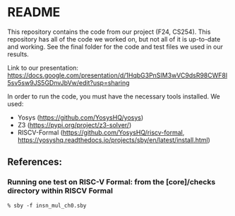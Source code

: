# README

This repository contains the code from our project (F24, CS254). This repository has all of the code we worked on, but not all of it is up-to-date and working. See the final folder for the code and test files we used in our results.

Link to our presentation: https://docs.google.com/presentation/d/1HqbG3PnSIM3wVC9dsR98CWF8l5sv5sw9JS5GDnvJbVw/edit?usp=sharing

In order to run the code, you must have the necessary tools installed. We used:
* Yosys (https://github.com/YosysHQ/yosys)
* Z3 (https://pypi.org/project/z3-solver/)
* RISCV-Formal (https://github.com/YosysHQ/riscv-formal, https://yosyshq.readthedocs.io/projects/sby/en/latest/install.html)

## References:
### Running one test on RISC-V Formal: from the [core]/checks directory within RISCV Formal
`% sby -f insn_mul_ch0.sby`
